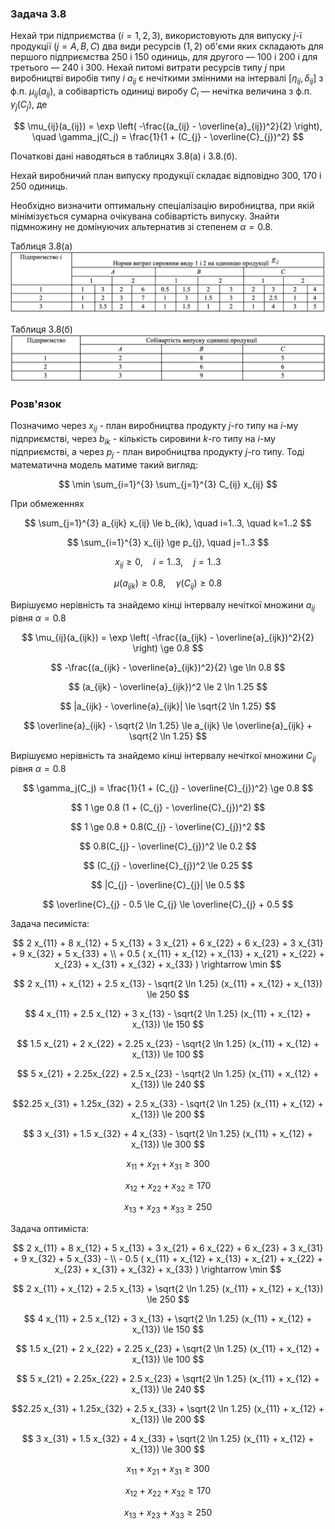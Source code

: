 ### Задача 3.8 

Нехай три підприємства $(i=1, 2, 3)$, використовують для випуску $j$-ї продукції $(j= A, B, C)$ два види ресурсів $(1, 2)$ об'єми яких складають для першого підприємства 250 і 150 одиниць, для другого –– 100 і 200 і для третього –– 240 і 300. Нехай питомі витрати ресурсів типу $j$ при виробництві виробів типу $i$ $a_{ij}$ є нечіткими змінними на інтервалі $[\eta_{ij}, \delta_{ij}]$ з ф.п. $\mu_{ij}(a_{ij})$, а собівартість одиниці виробу $C_i$  –– нечітка величина з ф.п. $\gamma_j(C_j)$, де 


$$ \mu_{ij}(a_{ij}) = \exp \left( -\frac{(a_{ij} - \overline{a}_{ij})^2}{2} \right), \quad
   \gamma_j(C_j) = \frac{1}{1 + (C_{j} - \overline{C}_{j})^2}
$$


Початкові дані наводяться в таблицях 3.8(а) і 3.8.(б). 

Нехай виробничий план випуску продукції складає відповідно 300, 170 і 250 одиниць. 

Необхідно визначити оптимальну спеціалізацію виробництва, при якій мінімізується сумарна очікувана собівартість випуску. Знайти підмножину не домінуючих альтернатив зі степенем $\alpha=0.8$.

Таблиця 3.8(а) 
![](img1.png)

Таблиця 3.8(б) 
![](img2.png)

### Розв'язок

Позначимо через $x_{ij}$ - план виробництва продукту $j$-го типу на $i$-му підприємстві, через $b_{ik}$ - кількість сировини $k$-го типу на $i$-му підприємстві, а через $p_j$ - план виробництва продукту $j$-го типу. Тоді математична модель матиме такий вигляд:

$$ \min \sum_{i=1}^{3} \sum_{j=1}^{3} C_{ij} x_{ij} $$

При обмеженнях

$$ \sum_{j=1}^{3} a_{ijk} x_{ij} \le b_{ik}, \quad i=1..3, \quad k=1..2 $$

$$ \sum_{i=1}^{3} x_{ij} \ge p_{j}, \quad j=1..3 $$

$$ x_{ij} \ge 0, \quad i=1..3, \quad j=1..3 $$

$$ \mu(a_{ijk})  \ge 0.8 , \quad \gamma(C_{ij}) \ge 0.8$$

Вирішуємо нерівність та знайдемо кінці інтервалу нечіткої множини $a_{ij}$ рівня $\alpha=0.8$

$$ \mu_{ij}(a_{ijk}) = \exp \left( -\frac{(a_{ijk} - \overline{a}_{ijk})^2}{2} \right) \ge 0.8 $$

$$ -\frac{(a_{ijk} - \overline{a}_{ijk})^2}{2} \ge \ln 0.8 $$

$$ (a_{ijk} - \overline{a}_{ijk})^2 \le 2 \ln 1.25 $$

$$ |a_{ijk} - \overline{a}_{ijk}| \le \sqrt{2 \ln 1.25} $$

$$ \overline{a}_{ijk} - \sqrt{2 \ln 1.25} \le a_{ijk} \le \overline{a}_{ijk} + \sqrt{2 \ln 1.25} $$

Вирішуємо нерівність та знайдемо кінці інтервалу нечіткої множини $C_{ij}$ рівня $\alpha=0.8$

$$ \gamma_j(C_j) = \frac{1}{1 + (C_{j} - \overline{C}_{j})^2} \ge 0.8 $$

$$ 1 \ge 0.8 (1 + (C_{j} - \overline{C}_{j})^2) $$

$$ 1 \ge 0.8 + 0.8(C_{j} - \overline{C}_{j})^2 $$

$$ 0.8(C_{j} - \overline{C}_{j})^2 \le 0.2 $$

$$ (C_{j} - \overline{C}_{j})^2 \le 0.25 $$

$$ |C_{j} - \overline{C}_{j}| \le 0.5 $$

$$  \overline{C}_{j} - 0.5 \le C_{j} \le \overline{C}_{j} + 0.5 $$

Задача песиміста:

$$ 2 x_{11} + 8 x_{12} + 5 x_{13} +
   3 x_{21} + 6 x_{22} + 6 x_{23} +
   3 x_{31} + 9 x_{32} + 5 x_{33} + \\ + 0.5 (
     x_{11} +   x_{12} +   x_{13} +
     x_{21} +   x_{22} +   x_{23} +
     x_{31} +   x_{32} +   x_{33}
   ) \rightarrow \min
$$

$$   2 x_{11} +     x_{12} + 2.5  x_{13} - \sqrt{2 \ln 1.25} (x_{11} + x_{12} + x_{13}) \le 250 $$

$$   4 x_{11} + 2.5 x_{12} + 3    x_{13} - \sqrt{2 \ln 1.25} (x_{11} + x_{12} + x_{13}) \le 150 $$

$$ 1.5 x_{21} + 2   x_{22} + 2.25 x_{23} - \sqrt{2 \ln 1.25} (x_{11} + x_{12} + x_{13}) \le 100 $$

$$   5 x_{21} + 2.25x_{22} + 2.5  x_{23} - \sqrt{2 \ln 1.25} (x_{11} + x_{12} + x_{13}) \le 240 $$

$$2.25 x_{31} + 1.25x_{32} + 2.5  x_{33} - \sqrt{2 \ln 1.25} (x_{11} + x_{12} + x_{13}) \le 200 $$

$$   3 x_{31} + 1.5 x_{32} + 4    x_{33} - \sqrt{2 \ln 1.25} (x_{11} + x_{12} + x_{13}) \le 300 $$

$$ x_{11} +   x_{21} +   x_{31} \ge 300 $$ 

$$ x_{12} +   x_{22} +   x_{32} \ge 170 $$ 

$$ x_{13} +   x_{23} +   x_{33} \ge 250 $$

Задача оптиміста:


$$ 2 x_{11} + 8 x_{12} + 5 x_{13} +
   3 x_{21} + 6 x_{22} + 6 x_{23} +
   3 x_{31} + 9 x_{32} + 5 x_{33} - \\ - 0.5 (
     x_{11} +   x_{12} +   x_{13} +
     x_{21} +   x_{22} +   x_{23} +
     x_{31} +   x_{32} +   x_{33}
   ) \rightarrow \min
$$

$$   2 x_{11} +     x_{12} + 2.5  x_{13} + \sqrt{2 \ln 1.25} (x_{11} + x_{12} + x_{13}) \le 250 $$

$$   4 x_{11} + 2.5 x_{12} + 3    x_{13} + \sqrt{2 \ln 1.25} (x_{11} + x_{12} + x_{13}) \le 150 $$

$$ 1.5 x_{21} + 2   x_{22} + 2.25 x_{23} + \sqrt{2 \ln 1.25} (x_{11} + x_{12} + x_{13}) \le 100 $$

$$   5 x_{21} + 2.25x_{22} + 2.5  x_{23} + \sqrt{2 \ln 1.25} (x_{11} + x_{12} + x_{13}) \le 240 $$

$$2.25 x_{31} + 1.25x_{32} + 2.5  x_{33} + \sqrt{2 \ln 1.25} (x_{11} + x_{12} + x_{13}) \le 200 $$

$$   3 x_{31} + 1.5 x_{32} + 4    x_{33} + \sqrt{2 \ln 1.25} (x_{11} + x_{12} + x_{13}) \le 300 $$

$$ x_{11} +   x_{21} +   x_{31} \ge 300 $$ 

$$ x_{12} +   x_{22} +   x_{32} \ge 170 $$ 

$$ x_{13} +   x_{23} +   x_{33} \ge 250 $$





